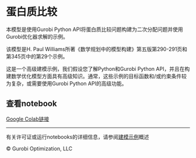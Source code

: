 # 蛋白质比较

本模型是使用Gurobi Python API将蛋白质比较问题构建为二次分配问题并使用Gurobi优化器求解的示例。

该模型是H. Paul Williams所著《数学规划中的模型构建》第五版第290-291页和第345页中的第29个示例。

这是一个高级建模示例，我们假设您了解Python和Gurobi Python API，并且在构建数学优化模型方面具有高级知识。通常，这些示例的目标函数和/或约束条件较为复杂，或需要使用Gurobi Python API的高级功能。

## 查看notebook

[Google Colab链接](https://colab.research.google.com/github/Gurobi/modeling-examples/blob/master/protein_comparison/protein_comparison.ipynb)

----
有关许可证或运行notebooks的详细信息，请参阅[建模示例](../)概述

© Gurobi Optimization, LLC